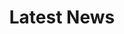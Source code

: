---
title: "Latest News"
draft: false
# page title background image
bg_image: "media/backgrounds/page-title.png"
# meta description
description : "this is meta description"
---